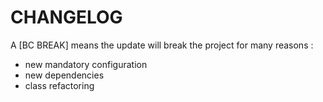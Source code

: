CHANGELOG
=========

A [BC BREAK] means the update will break the project for many reasons :

* new mandatory configuration
* new dependencies
* class refactoring

